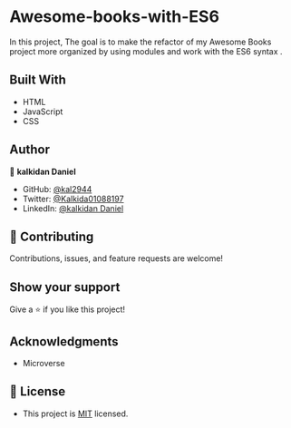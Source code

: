 # Awesome-books-with-ES6
In this project, The goal is to make the refactor of my Awesome Books project more organized by using modules and work with  the ES6 syntax .

## Built With

- HTML
- JavaScript
- CSS

## Author

👤 **kalkidan Daniel**

- GitHub: [@kal2944](https://github.com/kal2944)
- Twitter: [@Kalkida01088197](https://twitter.com/Kalkida01088197)
- LinkedIn: [@kalkidan Daniel](https://www.linkedin.com/in/kalkidan-daniel-b2a204238/)


## 🤝 Contributing

Contributions, issues, and feature requests are welcome!

## Show your support

Give a ⭐️ if you like this project!

## Acknowledgments

- Microverse

## 📝 License
- This project is [MIT](./LICENSE) licensed.